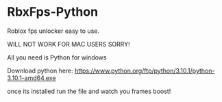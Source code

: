 # RbxFps-Python
Roblox fps unlocker easy to use. 

WILL NOT WORK FOR MAC USERS SORRY!

All you need is Python for windows

Download python here: https://www.python.org/ftp/python/3.10.1/python-3.10.1-amd64.exe

once its installed run the file and watch you frames boost!

